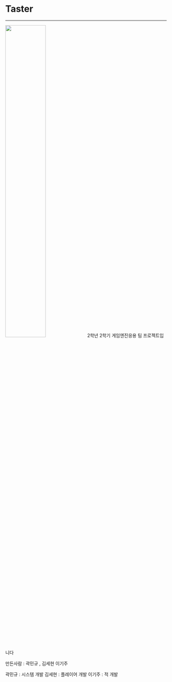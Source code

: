 # Taster
----
<img width="50%" src="https://user-images.githubusercontent.com/77712394/210706156-3564f501-f71c-4410-a09a-e28b1e2accca.png"/>
2학년 2학기 게임엔진응용 팀 프로젝트입니다

만든사람 : 곽민규 , 김세현 이기주

곽민규 : 시스템 개발 
김세현 : 플레이어 개발
이기주 : 적 개발
